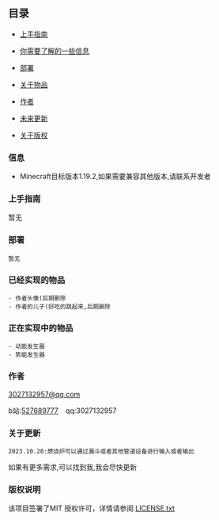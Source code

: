 ## 目录
- [上手指南](#上手指南)
- [你需要了解的一些信息](#信息)
- [部署](#部署)
- [关于物品](#已经实现的物品)
- [作者](#作者)
- [未来更新](#关于更新)
  
- [关于版权](#版权说明)

### 信息
  - Minecraft目标版本1.19.2,如果需要兼容其他版本,请联系开发者

### 上手指南
   暂无

### 部署
    暂无

### 已经实现的物品
    - 作者头像(后期删除
    - 作者的儿子(好吃的跳起来,后期删除
### 正在实现中的物品
    - 动能发生器
    - 势能发生器

### 作者

3027132957@qq.com

b站:[527689777](https://space.bilibili.com/527689777)  &ensp; qq:3027132957

### 关于更新
    2023.10.20:燃烧炉可以通过漏斗或者其他管道设备进行输入或者输出
如果有更多需求,可以找到我,我会尽快更新

### 版权说明

该项目签署了MIT 授权许可，详情请参阅 [LICENSE.txt](https://github.com/shaojintian/Best_README_template/blob/master/LICENSE.txt)
